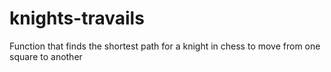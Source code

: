 # knights-travails
Function that finds the shortest path for a knight in chess to move from one square to another
